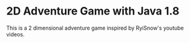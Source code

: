 # 2D Adventure Game with Java 1.8
This is a 2 dimensional adventure game inspired by RyiSnow's youtube videos.